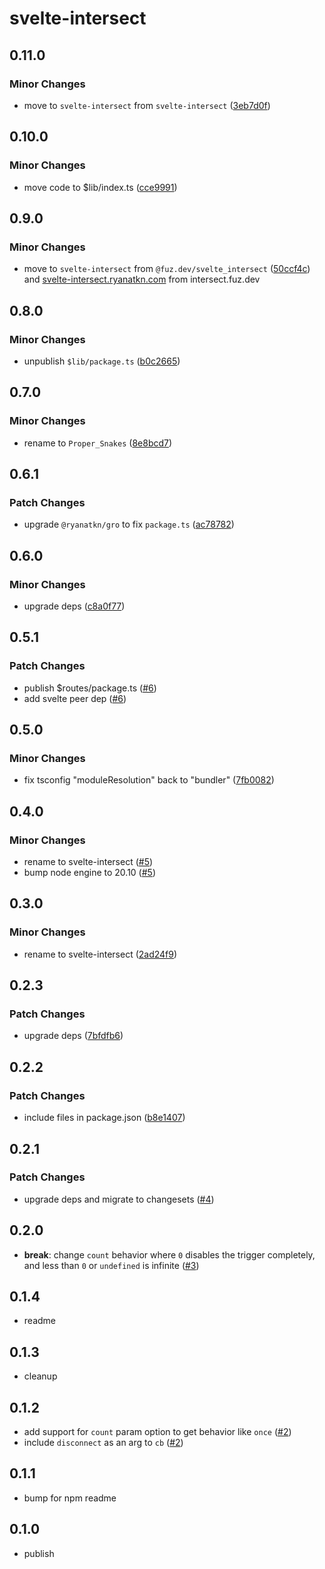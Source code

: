 # svelte-intersect

## 0.11.0

### Minor Changes

- move to `svelte-intersect` from `svelte-intersect` ([3eb7d0f](https://github.com/ryanatkn/svelte-intersect/commit/3eb7d0f))

## 0.10.0

### Minor Changes

- move code to $lib/index.ts ([cce9991](https://github.com/ryanatkn/svelte-intersect/commit/cce9991))

## 0.9.0

### Minor Changes

- move to `svelte-intersect` from `@fuz.dev/svelte_intersect` ([50ccf4c](https://github.com/ryanatkn/svelte-intersect/commit/50ccf4c))
  and [svelte-intersect.ryanatkn.com](https://svelte-intersect.ryanatkn.com/)
  from intersect.fuz.dev

## 0.8.0

### Minor Changes

- unpublish `$lib/package.ts` ([b0c2665](https://github.com/ryanatkn/svelte-intersect/commit/b0c2665))

## 0.7.0

### Minor Changes

- rename to `Proper_Snakes` ([8e8bcd7](https://github.com/ryanatkn/svelte-intersect/commit/8e8bcd7))

## 0.6.1

### Patch Changes

- upgrade `@ryanatkn/gro` to fix `package.ts` ([ac78782](https://github.com/ryanatkn/svelte-intersect/commit/ac78782))

## 0.6.0

### Minor Changes

- upgrade deps ([c8a0f77](https://github.com/ryanatkn/svelte-intersect/commit/c8a0f77))

## 0.5.1

### Patch Changes

- publish $routes/package.ts ([#6](https://github.com/ryanatkn/svelte-intersect/pull/6))
- add svelte peer dep ([#6](https://github.com/ryanatkn/svelte-intersect/pull/6))

## 0.5.0

### Minor Changes

- fix tsconfig "moduleResolution" back to "bundler" ([7fb0082](https://github.com/ryanatkn/svelte-intersect/commit/7fb0082))

## 0.4.0

### Minor Changes

- rename to svelte-intersect ([#5](https://github.com/ryanatkn/svelte-intersect/pull/5))
- bump node engine to 20.10 ([#5](https://github.com/ryanatkn/svelte-intersect/pull/5))

## 0.3.0

### Minor Changes

- rename to svelte-intersect ([2ad24f9](https://github.com/ryanatkn/svelte-intersect/commit/2ad24f9))

## 0.2.3

### Patch Changes

- upgrade deps ([7bfdfb6](https://github.com/ryanatkn/svelte-intersect/commit/7bfdfb6))

## 0.2.2

### Patch Changes

- include files in package.json ([b8e1407](https://github.com/ryanatkn/svelte-intersect/commit/b8e1407))

## 0.2.1

### Patch Changes

- upgrade deps and migrate to changesets ([#4](https://github.com/ryanatkn/svelte-intersect/pull/4))

## 0.2.0

- **break**: change `count` behavior where `0` disables the trigger completely,
  and less than `0` or `undefined` is infinite
  ([#3](https://github.com/ryanatkn/svelte-intersect/pull/3))

## 0.1.4

- readme

## 0.1.3

- cleanup

## 0.1.2

- add support for `count` param option to get behavior like `once`
  ([#2](https://github.com/ryanatkn/svelte-intersect/pull/2))
- include `disconnect` as an arg to `cb`
  ([#2](https://github.com/ryanatkn/svelte-intersect/pull/2))

## 0.1.1

- bump for npm readme

## 0.1.0

- publish
